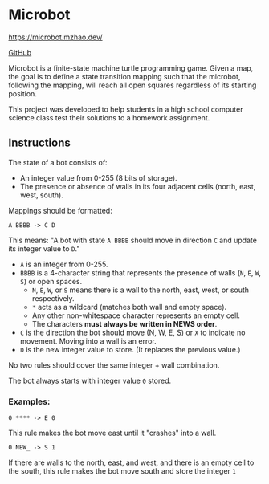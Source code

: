 # Microbot

<https://microbot.mzhao.dev/>

[GitHub](https://github.com/mzhaodev/microbot)

Microbot is a finite-state machine turtle programming game. Given a map, the goal is to define a state transition mapping such that the microbot, following the mapping, will reach all open squares regardless of its starting position.

This project was developed to help students in a high school computer science class test their solutions to a homework assignment.

## Instructions

The state of a bot consists of:

- An integer value from 0-255 (8 bits of storage).
- The presence or absence of walls in its four adjacent cells (north, east, west, south).

Mappings should be formatted:

```
A BBBB -> C D
```

This means: "A bot with state `A BBBB` should move in direction `C` and update its integer value to `D`."

- `A` is an integer from 0-255.
- `BBBB` is a 4-character string that represents the presence of walls (`N`, `E`, `W`, `S`) or open spaces.
  - `N`, `E`, `W`, or `S` means there is a wall to the north, east, west, or south respectively.
  - `*` acts as a wildcard (matches both wall and empty space).
  - Any other non-whitespace character represents an empty cell.
  - The characters **must always be written in NEWS order**.
- `C` is the direction the bot should move (N, W, E, S) or `X` to indicate no movement. Moving into a wall is an error.
- `D` is the new integer value to store. (It replaces the previous value.)

No two rules should cover the same integer + wall combination.

The bot always starts with integer value `0` stored.

### Examples:
```
0 **** -> E 0
```
This rule makes the bot move east until it "crashes" into a wall.  

```
0 NEW_ -> S 1
```
If there are walls to the north, east, and west, and there is an empty cell to the south, this rule makes the bot move south and store the integer `1`
